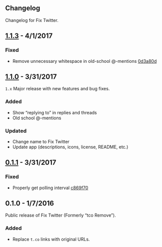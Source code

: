 ## Changelog

Changelog for Fix Twitter.

## [1.1.3](https://github.com/jonsuh/fix-twitter/releases/tag/v1.1.3) - 4/1/2017
### Fixed
- Remove unnecessary whitespace in old-school @-mentions [0d3a80d](https://github.com/jonsuh/fix-twitter/commit/0d3a80d3945f7fc0e463281653f64a15764f3ed4)

## [1.1.0](https://github.com/jonsuh/fix-twitter/releases/tag/v1.1.0) - 3/31/2017
`1.x` Major release with new features and bug fixes.

### Added
- Show “replying to” in replies and threads
- Old school @-mentions

### Updated
- Change name to Fix Twitter
- Update app (descriptions, icons, license, README, etc.)

## [0.1.1](https://github.com/jonsuh/fix-twitter/releases/tag/v0.1.1) - 3/31/2017
### Fixed
- Properly get polling interval [c869f70](https://github.com/jonsuh/fix-twitter/commit/c869f70eab026e68c5332587089dc7deb8eeff3d)

## 0.1.0 - 1/7/2016
Public release of Fix Twitter (Formerly “tco Remove”).

### Added
- Replace `t.co` links with original URLs.
